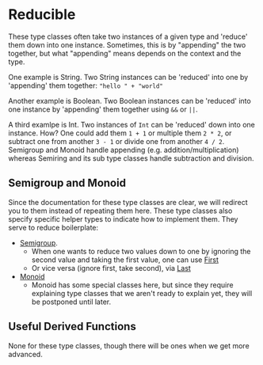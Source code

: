 # Reducible

These type classes often take two instances of a given type and 'reduce' them down into one instance. Sometimes, this is by "appending" the two together, but what "appending" means depends on the context and the type.

One example is String. Two String instances can be 'reduced' into one by 'appending' them together: `"hello " + "world"`

Another example is Boolean. Two Boolean instances can be 'reduced' into one instance by 'appending' them together using `&&` or `||`.

A third examlpe is Int. Two instances of `Int` can be 'reduced' down into one instance. How? One could add them `1 + 1` or multiple them `2 * 2`, or subtract one from another `3 - 1` or divide one from another `4 / 2`. Semigroup and Monoid handle appending (e.g. addition/multiplication) whereas Semiring and its sub type classes handle subtraction and division.

## Semigroup and Monoid

Since the documentation for these type classes are clear, we will redirect you to them instead of repeating them here. These type classes also specify specific helper types to indicate how to implement them. They serve to reduce boilerplate:
- [Semigroup](https://pursuit.purescript.org/packages/purescript-prelude/4.1.0/docs/Data.Semigroup).
    - When one wants to reduce two values down to one by ignoring the second value and taking the first value, one can use [First](https://pursuit.purescript.org/packages/purescript-prelude/4.1.0/docs/Data.Semigroup.First)
    - Or vice versa (ignore first, take second), via [Last](https://pursuit.purescript.org/packages/purescript-prelude/4.1.0/docs/Data.Semigroup.Last)
- [Monoid](https://pursuit.purescript.org/packages/purescript-prelude/4.1.0/docs/Data.Eq)
    - Monoid has some special classes here, but since they require explaining type classes that we aren't ready to explain yet, they will be postponed until later.

## Useful Derived Functions

None for these type classes, though there will be ones when we get more advanced.
